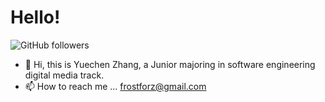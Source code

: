 # Hello!

![GitHub followers](https://img.shields.io/github/followers/Zhang-ycc?style=social)

- 👋 Hi, this is Yuechen Zhang, a Junior majoring in software engineering digital media track.
- 📫 How to reach me ... frostforz@gmail.com

[](https://github-readme-stats.vercel.app/api?username=Zhang-ycc&count_private=true&show_icons=true&theme=tokyonight)

[](https://github-readme-stats.vercel.app/api/top-langs/?username=Zhang-ycc&layout=compact&theme=tokyonight)
